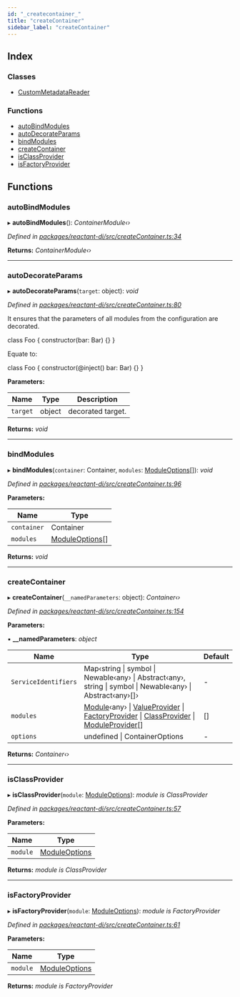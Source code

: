```yaml
---
id: "_createcontainer_"
title: "createContainer"
sidebar_label: "createContainer"
---
```


## Index

### Classes

* [CustomMetadataReader](../classes/_createcontainer_.custommetadatareader.md)

### Functions

* [autoBindModules](_createcontainer_.md#autobindmodules)
* [autoDecorateParams](_createcontainer_.md#autodecorateparams)
* [bindModules](_createcontainer_.md#bindmodules)
* [createContainer](_createcontainer_.md#createcontainer)
* [isClassProvider](_createcontainer_.md#isclassprovider)
* [isFactoryProvider](_createcontainer_.md#isfactoryprovider)

## Functions

###  autoBindModules

▸ **autoBindModules**(): *ContainerModule‹›*

*Defined in [packages/reactant-di/src/createContainer.ts:34](https://github.com/unadlib/reactant/blob/9277266/packages/reactant-di/src/createContainer.ts#L34)*

**Returns:** *ContainerModule‹›*

___

###  autoDecorateParams

▸ **autoDecorateParams**(`target`: object): *void*

*Defined in [packages/reactant-di/src/createContainer.ts:80](https://github.com/unadlib/reactant/blob/9277266/packages/reactant-di/src/createContainer.ts#L80)*

It ensures that the parameters of all modules from the configuration are decorated.

class Foo {
  constructor(bar: Bar) {}
}

Equate to:

class Foo {
  constructor(@inject() bar: Bar) {}
}

**Parameters:**

Name | Type | Description |
------ | ------ | ------ |
`target` | object | decorated target.  |

**Returns:** *void*

___

###  bindModules

▸ **bindModules**(`container`: Container, `modules`: [ModuleOptions](_interfaces_.md#moduleoptions)[]): *void*

*Defined in [packages/reactant-di/src/createContainer.ts:96](https://github.com/unadlib/reactant/blob/9277266/packages/reactant-di/src/createContainer.ts#L96)*

**Parameters:**

Name | Type |
------ | ------ |
`container` | Container |
`modules` | [ModuleOptions](_interfaces_.md#moduleoptions)[] |

**Returns:** *void*

___

###  createContainer

▸ **createContainer**(`__namedParameters`: object): *Container‹›*

*Defined in [packages/reactant-di/src/createContainer.ts:154](https://github.com/unadlib/reactant/blob/9277266/packages/reactant-di/src/createContainer.ts#L154)*

**Parameters:**

▪ **__namedParameters**: *object*

Name | Type | Default |
------ | ------ | ------ |
`ServiceIdentifiers` | Map‹string &#124; symbol &#124; Newable‹any› &#124; Abstract‹any›, string &#124; symbol &#124; Newable‹any› &#124; Abstract‹any›[]› | - |
`modules` | [Module](../interfaces/_interfaces_.module.md)‹any› &#124; [ValueProvider](../interfaces/_interfaces_.valueprovider.md) &#124; [FactoryProvider](../interfaces/_interfaces_.factoryprovider.md) &#124; [ClassProvider](../interfaces/_interfaces_.classprovider.md) &#124; [ModuleProvider](../interfaces/_interfaces_.moduleprovider.md)[] | [] |
`options` | undefined &#124; ContainerOptions | - |

**Returns:** *Container‹›*

___

###  isClassProvider

▸ **isClassProvider**(`module`: [ModuleOptions](_interfaces_.md#moduleoptions)): *module is ClassProvider*

*Defined in [packages/reactant-di/src/createContainer.ts:57](https://github.com/unadlib/reactant/blob/9277266/packages/reactant-di/src/createContainer.ts#L57)*

**Parameters:**

Name | Type |
------ | ------ |
`module` | [ModuleOptions](_interfaces_.md#moduleoptions) |

**Returns:** *module is ClassProvider*

___

###  isFactoryProvider

▸ **isFactoryProvider**(`module`: [ModuleOptions](_interfaces_.md#moduleoptions)): *module is FactoryProvider*

*Defined in [packages/reactant-di/src/createContainer.ts:61](https://github.com/unadlib/reactant/blob/9277266/packages/reactant-di/src/createContainer.ts#L61)*

**Parameters:**

Name | Type |
------ | ------ |
`module` | [ModuleOptions](_interfaces_.md#moduleoptions) |

**Returns:** *module is FactoryProvider*
